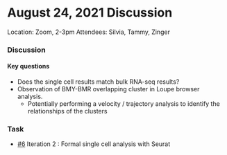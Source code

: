 August 24, 2021 Discussion
============
Location: Zoom, 2-3pm
Attendees: Silvia, Tammy, Zinger


### Discussion 
#### Key questions
- Does the single cell results match bulk RNA-seq results?
- Observation of BMY-BMR overlapping cluster in Loupe browser analysis.
  - Potentially performing a velocity / trajectory analysis to identify the relationships of the clusters

### Task
- [#6](https://github.com/zingery/TammyNguyen_SingleCell/issues/6) Iteration 2 : Formal single cell analysis with Seurat

